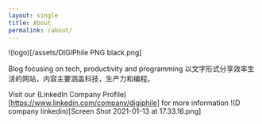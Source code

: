 ```yaml
---
layout: single 
title: About
permalink: /about/
---
```


!(logo)[/assets/DIGIPhile PNG black.png]

Blog focusing on tech, productivity and programming
以文字形式分享效率生活的网站，内容主要涵盖科技，生产力和编程。

Visit our (LinkedIn Company Profile)[https://www.linkedin.com/company/digiphile] for more information
!(D company linkedin)[Screen Shot 2021-01-13 at 17.33.16.png]